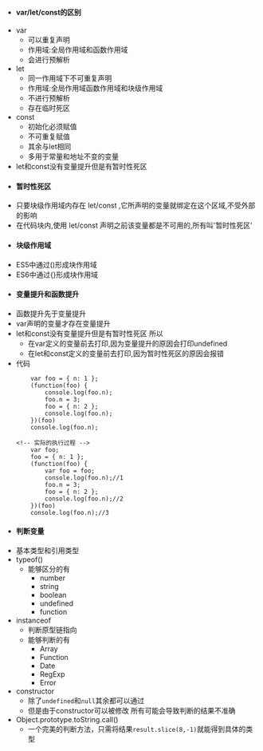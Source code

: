 - #### var/let/const的区别
- var
    - 可以重复声明
    - 作用域:全局作用域和函数作用域
    - 会进行预解析
- let
    - 同一作用域下不可重复声明
    - 作用域:全局作用域函数作用域和块级作用域
    - 不进行预解析
    - 存在临时死区
- const
    - 初始化必须赋值
    - 不可重复赋值
    - 其余与let相同
    - 多用于常量和地址不变的变量
- let和const没有变量提升但是有暂时性死区
- #### 暂时性死区
- 只要块级作用域内存在 let/const ,它所声明的变量就绑定在这个区域,不受外部的影响
- 在代码块内,使用 let/const 声明之前该变量都是不可用的,所有叫'暂时性死区'
- #### 块级作用域
- ES5中通过()形成块作用域
- ES6中通过{}形成块作用域
- #### 变量提升和函数提升
- 函数提升先于变量提升
- var声明的变量才存在变量提升
- let和const没有变量提升但是有暂时性死区 所以
    - 在var定义的变量前去打印,因为变量提升的原因会打印undefined
    - 在let和const定义的变量前去打印,因为暂时性死区的原因会报错
- 代码
    ```
        var foo = { n: 1 };
        (function(foo) {
            console.log(foo.n);
            foo.n = 3;
            foo = { n: 2 };
            console.log(foo.n);
        })(foo)
        console.log(foo.n);
    ```
    ```
    <!-- 实际的执行过程 -->
        var foo;
        foo = { n: 1 };
        (function(foo) {
            var foo = foo;
            console.log(foo.n);//1
            foo.n = 3;
            foo = { n: 2 };
            console.log(foo.n);//2
        })(foo)
        console.log(foo.n);//3
    ```
- #### 判断变量
- 基本类型和引用类型
- typeof()
    - 能够区分的有
        - number
        - string
        - boolean
        - undefined
        - function
- instanceof
    - 判断原型链指向
    - 能够判断的有
        - Array
        - Function
        - Date
        - RegExp
        - Error
- constructor
    - 除了```undefined```和```null```其余都可以通过
    - 但是由于constructor可以被修改 所有可能会导致判断的结果不准确
- Object.prototype.toString.call()
    - 一个完美的判断方法，只需将结果```result.slice(8,-1)```就能得到具体的类型

